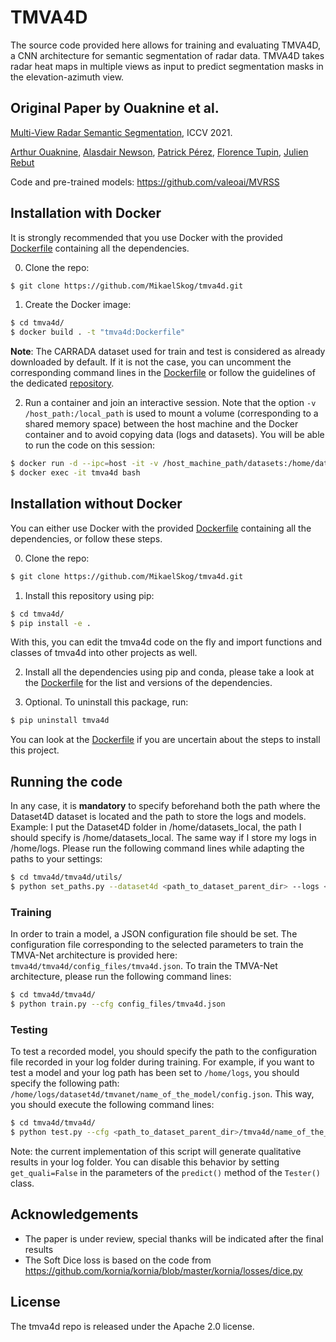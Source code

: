 # TMVA4D
The source code provided here allows for training and evaluating TMVA4D, a CNN architecture for semantic segmentation of radar data. TMVA4D takes radar heat maps in multiple views as input to predict segmentation masks in the elevation-azimuth view.

## Original Paper by Ouaknine et al.
[Multi-View Radar Semantic Segmentation](https://arxiv.org/abs/2103.16214), ICCV 2021.

[Arthur Ouaknine](https://arthurouaknine.github.io/), [Alasdair Newson](https://sites.google.com/site/alasdairnewson/), [Patrick Pérez](https://ptrckprz.github.io/), [Florence Tupin](https://perso.telecom-paristech.fr/tupin/), [Julien Rebut](https://scholar.google.com/citations?user=BJcQNcoAAAAJ&hl=fr)

Code and pre-trained models: <https://github.com/valeoai/MVRSS>

## Installation with Docker

It is strongly recommended that you use Docker with the provided [Dockerfile](./Dockerfile) containing all the dependencies.

0. Clone the repo:
```bash
$ git clone https://github.com/MikaelSkog/tmva4d.git
```

1. Create the Docker image:
```bash
$ cd tmva4d/
$ docker build . -t "tmva4d:Dockerfile"
```

**Note**: The CARRADA dataset used for train and test is considered as already downloaded by default. If it is not the case, you can uncomment the corresponding command lines in the [Dockerfile](./Dockerfile) or follow the guidelines of the dedicated [repository](https://github.com/valeoai/carrada_dataset).

2. Run a container and join an interactive session. Note that the option `-v /host_path:/local_path` is used to mount a volume (corresponding to a shared memory space) between the host machine and the Docker container and to avoid copying data (logs and datasets). You will be able to run the code on this session:
```bash
$ docker run -d --ipc=host -it -v /host_machine_path/datasets:/home/datasets_local -v /host_machine_path/logs:/home/logs --name tmva4d --gpus all tmva4d:Dockerfile sleep infinity
$ docker exec -it tmva4d bash
```


## Installation without Docker

You can either use Docker with the provided [Dockerfile](./Dockerfile) containing all the dependencies, or follow these steps.

0. Clone the repo:
```bash
$ git clone https://github.com/MikaelSkog/tmva4d.git
```

1. Install this repository using pip:
```bash
$ cd tmva4d/
$ pip install -e .
```
With this, you can edit the tmva4d code on the fly and import functions and classes of tmva4d into other projects as well.

2. Install all the dependencies using pip and conda, please take a look at the [Dockerfile](./Dockerfile) for the list and versions of the dependencies.

3. Optional. To uninstall this package, run:
```bash
$ pip uninstall tmva4d
```

You can look at the [Dockerfile](./Dockerfile) if you are uncertain about the steps to install this project.


## Running the code

In any case, it is **mandatory** to specify beforehand both the path where the Dataset4D dataset is located and the path to store the logs and models. Example: I put the Dataset4D folder in /home/datasets_local, the path I should specify is /home/datasets_local. The same way if I store my logs in /home/logs. Please run the following command lines while adapting the paths to your settings:

```bash
$ cd tmva4d/tmva4d/utils/
$ python set_paths.py --dataset4d <path_to_dataset_parent_dir> --logs <path_to_logs_parent_dir>/logs
```

### Training

In order to train a model, a JSON configuration file should be set. The configuration file corresponding to the selected parameters to train the TMVA-Net architecture is provided here: `tmva4d/tmva4d/config_files/tmva4d.json`. To train the TMVA-Net architecture, please run the following command lines:

```bash
$ cd tmva4d/tmva4d/
$ python train.py --cfg config_files/tmva4d.json
```

### Testing

To test a recorded model, you should specify the path to the configuration file recorded in your log folder during training. For example, if you want to test a model and your log path has been set to `/home/logs`, you should specify the following path: `/home/logs/dataset4d/tmvanet/name_of_the_model/config.json`. This way, you should execute the following command lines:

```bash
$ cd tmva4d/tmva4d/
$ python test.py --cfg <path_to_dataset_parent_dir>/tmva4d/name_of_the_model/config.json
```
Note: the current implementation of this script will generate qualitative results in your log folder. You can disable this behavior by setting `get_quali=False` in the parameters of the `predict()` method of the `Tester()` class.


## Acknowledgements
- The paper is under review, special thanks will be indicated after the final results
- The Soft Dice loss is based on the code from <https://github.com/kornia/kornia/blob/master/kornia/losses/dice.py>

## License

The tmva4d repo is released under the Apache 2.0 license.
